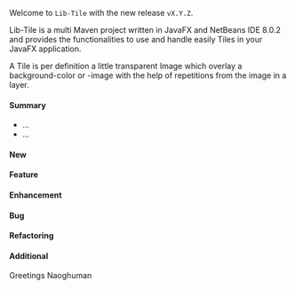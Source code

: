 Welcome to `Lib-Tile` with the new release `vX.Y.Z`.

Lib-Tile is a multi Maven project written in JavaFX and NetBeans IDE 8.0.2 and 
provides the functionalities to use and handle easily Tiles in your JavaFX 
application.

A Tile is per definition a little transparent Image which overlay a 
background-color or -image with the help of repetitions from the image in a 
layer.



#### Summary
* ...
* ...



#### New



#### Feature



#### Enhancement



#### Bug



#### Refactoring



#### Additional



Greetings
Naoghuman



[//]: # (Issues which will be integrated in this release)



[//]: # (Links)

